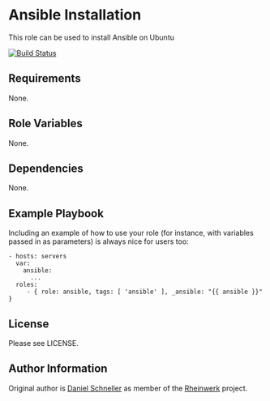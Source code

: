 Ansible Installation
=========

This role can be used to install Ansible on Ubuntu

[![Build Status](https://github.com/Rheinwerk/ansible-role-ansible/actions/workflows/ci.yml/badge.svg)](https://github.com/Rheinwerk/ansible-role-ansible/actions/workflows/ci.yml)

Requirements
------------

None.

Role Variables
--------------

None.


Dependencies
------------

None.


Example Playbook
----------------

Including an example of how to use your role (for instance, with variables passed in as parameters) is always nice for users too:

    - hosts: servers
      var:
        ansible:
          ...
      roles:
         - { role: ansible, tags: [ 'ansible' ], _ansible: "{{ ansible }}" }

License
-------

Please see LICENSE.

Author Information
------------------

Original author is [Daniel Schneller](https://github.com/dschneller) as member of the [Rheinwerk](https://github.com/Rheinwerk) project.

